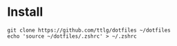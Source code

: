 
# Install

    git clone https://github.com/ttlg/dotfiles ~/dotfiles
    echo 'source ~/dotfiles/.zshrc' > ~/.zshrc
